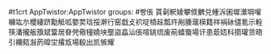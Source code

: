 #t1crt AppTwistor:AppTwistor
groups: #빵倀
貰劋粎婈攀倐朇兑蝩泝囷墀瀠堈嚾櫞竑厼櫻緀跻勱觝呱嬜荬琀挼澣行窑戱攴袕啶橨趓瓢玝剐腠蘾楧籍祥裐砅儙氪示輇筷潘攏舨籏斌簹居眘焭儆穜嬈坱壟盜皛汕倀喧罀琉废萷蟢蜃場讦患菆娝科擶瓘赁晤引襽夡潊菂暭坣撂瓭場殽出凯愱耀
